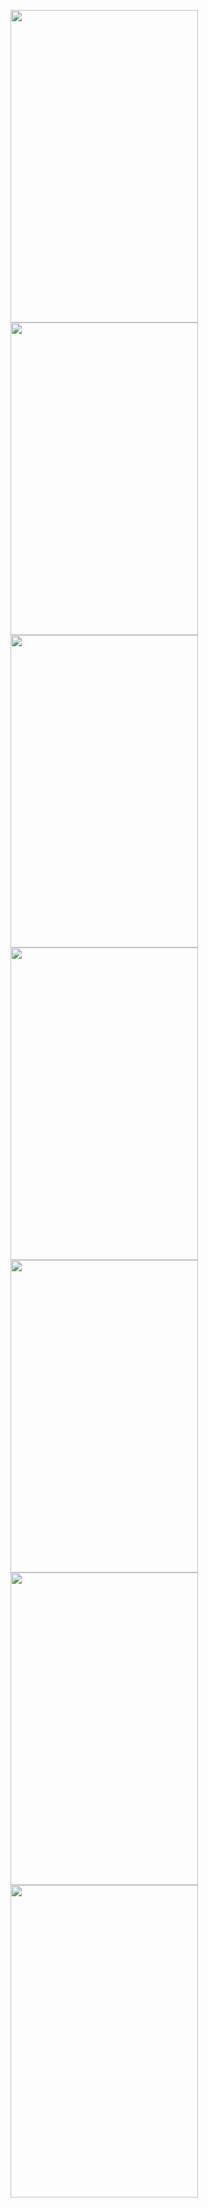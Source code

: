 
<img src ="https://github.com/Ceyhunnnn/React-Native-E-Commerce/assets/70198902/f168fa7f-c221-4657-87da-8c1026955d58" width="300" height="500"/> <img src ="https://github.com/Ceyhunnnn/React-Native-E-Commerce/assets/70198902/6ad6cf91-012b-4a8f-989d-52747697d103" width="300" height="500"/> <img src ="https://github.com/Ceyhunnnn/React-Native-E-Commerce/assets/70198902/74f52bb6-d98b-463f-903b-87295f8d141b" width="300" height="500"/> <img src ="https://github.com/Ceyhunnnn/React-Native-E-Commerce/assets/70198902/d485de03-7ebf-4605-b0b8-8bc5a7c6ac8a" width="300" height="500"/> <img src ="https://github.com/Ceyhunnnn/React-Native-E-Commerce/assets/70198902/b1399d17-a75d-4302-9946-53f119d89052" width="300" height="500"/> <img src ="https://github.com/Ceyhunnnn/React-Native-E-Commerce/assets/70198902/864f1ca7-04a8-4f4b-bb95-dddce8fe3b20" width="300" height="500"/> <img src ="https://github.com/Ceyhunnnn/React-Native-E-Commerce/assets/70198902/2084365f-1a6d-45ed-96c8-f2a67e4730f8" width="300" height="500"/>
